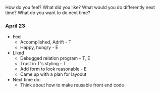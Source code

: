 How do you feel?
What did you like?
What would you do differently next time?
What do you want to do next time?

### April 23
- Feel
  - Accomplished, Adrift - T
  - Happy, hungry - E
- Liked
  - Debugged relation program - T, E
  - Trust in T's styling - T
  - Add form to look reasonable - E
  - Came up with a plan for layoout
- Next time do:
  - Think about how to make reusable front end code